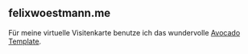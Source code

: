 ## felixwoestmann.me

Für meine virtuelle Visitenkarte benutze ich das wundervolle [Avocado Template](https://github.com/christianewillman/avocado).
